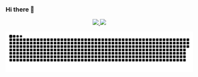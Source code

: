 ### Hi there 👋

<!--
**anaelisalace/anaelisalace** is a ✨ _special_ ✨ repository because its `README.md` (this file) appears on your GitHub profile.

Here are some ideas to get you started:

- 🔭 I’m currently working on ...
- 🌱 I’m currently learning ...
- 👯 I’m looking to collaborate on ...
- 🤔 I’m looking for help with ...
- 💬 Ask me about ...
- 📫 How to reach me: ...
- 😄 Pronouns: ...
- ⚡ Fun fact: ...
-->

<div align="center">
  <a href="https://github.com/anaelisalace">
  <img height="180em" src="https://github-readme-stats.vercel.app/api?username=anaelisalace&show_icons=true&theme=dracula&include_all_commits=true&count_private=true"/>
  <img height="180em" src="https://github-readme-stats.vercel.app/api/top-langs/?username=anaelisalace&layout=compact&langs_count=7&theme=dracula"/>
</div>
  
  
  ![Snake animation](https://github.com/anaelisalace/anaelisalace/blob/output/github-contribution-grid-snake.svg)
